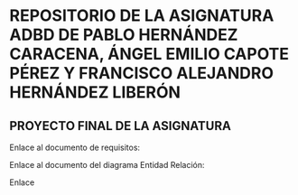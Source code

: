 <h1> REPOSITORIO DE LA ASIGNATURA ADBD DE PABLO HERNÁNDEZ CARACENA, ÁNGEL EMILIO CAPOTE PÉREZ Y FRANCISCO ALEJANDRO HERNÁNDEZ LIBERÓN</h1>

<h2> PROYECTO FINAL DE LA ASIGNATURA</h2>

Enlace al documento de requisitos: 

Enlace al documento del diagrama Entidad Relación:

Enlace
